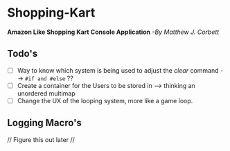 # Shopping-Kart
__Amazon Like Shopping Kart Console Application__ _-By Matthew J. Corbett_

## Todo's
- [ ] Way to know which system is being used to adjust the _clear_ command --> ` #if and #else ` ?? 
- [ ] Create a container for the Users to be stored in --> thinking an unordered multimap
- [ ] Change the UX of the looping system, more like a game loop. 

## Logging Macro's 
// Figure this out later // 
